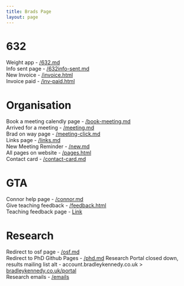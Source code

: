 ```yaml
---
title: Brads Page
layout: page
---
```

# 632 
Weight app - [/632.md](/632)  
Info sent page - [/632info-sent.md](/632info-sent)  
New Invoice - [/invoice.html](/invoice)  
Invoice paid - [/inv-paid.html](/inv-paid)

# Organisation 
Book a meeting calendly page - [/book-meeting.md](/book-meeting)  
Arrived for a meeting - [/meeting.md](/meeting)  
Brad on way page - [/meeting-click.md](/meeting-click)  
Links page - [/links.md](/links)  
New Meeting Reminder - [/new.md](/new)  
All pages on website - [/pages.html](/pages)  
Contact card - [/contact-card.md](/contact-card)  

# GTA 
Connor help page - [/connor.md](/connor)  
Give teaching feedback - [/feedback.html](/feedback)  
Teaching feedback page - [Link](https://datastudio.google.com/reporting/2538d5c2-e58c-4652-9c30-3a66c5b61947)  

# Research 
Redirect to osf page - [/osf.md](/osf)  
Redirect to PhD Github Pages - [/phd.md](/phd)
Research Portal closed down, results mailing list alt - account.bradleykennedy.co.uk > [bradleykennedy.co.uk/portal](/portal)  
Research emails - [/emails](/emails)  

